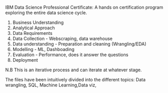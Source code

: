 IBM Data Science Professional Certificate:
A hands on certification program exploring the entire data science cycle.
1. Business Understanding
2. Analytical Approach
3. Data Requirements
4. Data Collection - Webscraping, data warehouse 
5. Data understanding - Preparation and cleaning (Wrangling/EDA)
6. Modelling - ML, Dashboading
7. Evaluation - Performance, does it answer the questions
8. Deployment 

N.B This is an iterative process and can iterate at whatever stage.

The files have been intuitively divided into the different topics: 
Data wrangling, SQL, Machine Learning,Data viz, 
